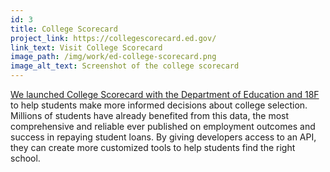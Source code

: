 ```yaml
---
id: 3
title: College Scorecard
project_link: https://collegescorecard.ed.gov/
link_text: Visit College Scorecard
image_path: /img/work/ed-college-scorecard.png
image_alt_text: Screenshot of the college scorecard
---
```


<a href="https://medium.com/@USDigitalService/under-the-hood-building-a-new-college-scorecard-with-students-cbcf21a745fc#.och6jmrcd">We launched College Scorecard with the Department of Education and 18F</a> to help students make more informed decisions about college selection. Millions of students have already benefited from this data, the most comprehensive and reliable ever published on employment outcomes and success in repaying student loans. By giving developers access to an API, they can create more customized tools to help students find the right school.